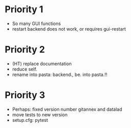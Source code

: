 # Priority 1
- So many GUI functions
- restart backend does not work, or requires gui-restart

# Priority 2
- (HT) replace documentation
- reduce self.
- rename into pasta: backend., be. into pasta.!!

# Priority 3
- Perhaps: fixed version number gitannex and datalad
- move tests to new version
- setup.cfg: pytest


